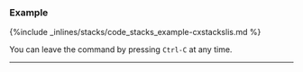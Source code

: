 <!-- post: -->


### Example



{%include _inlines/stacks/code_stacks_example-cxstackslis.md %}



You can leave the command by pressing `Ctrl-C` at any time.

* * *


